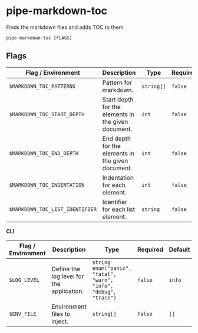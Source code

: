 # pipe-markdown-toc

Finds the markdown files and adds TOC to them.

`pipe-markdown-toc [FLAGS]`

## Flags

| Flag / Environment |  Description   |  Type    | Required | Default |
|---------------- | --------------- | --------------- |  --------------- |  --------------- |
| `$MARKDOWN_TOC_PATTERNS` | Pattern for markdown. | `string[]` | `false` | `[README.md]` |
| `$MARKDOWN_TOC_START_DEPTH` | Start depth for the elements in the given document. | `int` | `false` | `1` |
| `$MARKDOWN_TOC_END_DEPTH` | End depth for the elements in the given document. | `int` | `false` | `5` |
| `$MARKDOWN_TOC_INDENTATION` | Indentation for each element. | `int` | `false` | `2` |
| `$MARKDOWN_TOC_LIST_IDENTIFIER` | Identifier for each list element. | `string` | `false` | `-` |

**CLI**

| Flag / Environment |  Description   |  Type    | Required | Default |
|---------------- | --------------- | --------------- |  --------------- |  --------------- |
| `$LOG_LEVEL` | Define the log level for the application. | `string`<br/>`enum("panic", "fatal", "warn", "info", "debug", "trace")` | `false` | `info` |
| `$ENV_FILE` | Environment files to inject. | `string[]` | `false` | `[]` |
